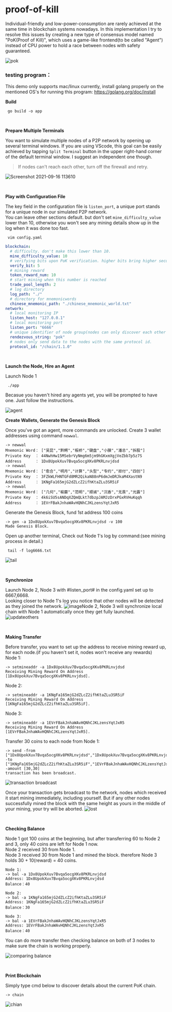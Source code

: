 # proof-of-kill

Individual-friendly and low-power-consumption are rarely achieved at the same time in blockchain systems nowadays.
In this implementation I try to resolve this issues by creating a new type of consensus model named "PoK(Proof of Kill)", which uses a game-like frontend(to be called "Agent") instead of CPU power to hold a race between nodes with safety guaranteed.

![pok](https://user-images.githubusercontent.com/50705651/133920498-e6d197ab-75b8-456d-9a94-3da4d95714ad.jpg)



### testing program：

This demo only supports mac/linux currently, install golang properly on the mentioned OS's for running this program:
https://golang.org/doc/install



**Build**


```shell
 go build -o app
```
<br>



**Prepare Multiple Terminals**

You want to simulate multiple nodes of a P2P network by opening up several terminal windows.
If you are using VScode, this goal can be easily achieved by tapping `Split Terminal` button in the upper right-hand corner of the default terminal window. I suggest an independent one though.
>If nodes can't reach each other, turn off the firewall and retry.

![Screenshot 2021-09-16 113610](https://user-images.githubusercontent.com/50705651/133540241-1bf10cb4-11fd-4457-aa42-92e427ada100.jpg)

<br>



**Play with Configuration File**
  
  The key field in the configuration file is `listen_port`, a unique port stands for a unique node in our simulated P2P network.</br>
  You can leave other sections default. but don't set `mine_difficulty_value` lower than 10, otherwise you won't see any mining details show up in the log when it was done too fast.
```shell
 vim config.yaml
```
```yaml
blockchain:
  # difficulty. don't make this lower than 10.
  mine_difficulty_value: 10
  # verifying bits upon PoK verification. higher bits bring higher security. but never make this value bigger than mine_difficulty_value
  verify_bit: 5
  # mining reward
  token_reward_num: 10
  # start mining when this number is reached
  trade_pool_length: 2
  # log directory
  log_path: "./"
  # directory for mnemonicwords
  chinese_mnemonic_path: "./chinese_mnemonic_world.txt"
network:
  # local monitoring IP
  listen_host: "127.0.0.1"
  # local monitoring port
  listen_port: "6666"
  # unique identifier of node group(nodes can only discover each other in the same group)
  rendezvous_string: "pok"
  # nodes only send data to the nodes with the same protocol id.
  protocol_id: "/chain/1.1.0"

```

<br>



**Launch the Node, Hire an Agent**

Launch Node 1
```shell
 ./app
```

Becasue you haven't hired any agents yet, you will be prompted to have one.
Just follow the instructions.

![agent](https://user-images.githubusercontent.com/50705651/133921136-7e1184b8-85a4-48b5-826e-896fc311d2a7.jpg)





**Create Wallets, Generate the Genesis Block**


Once you've got an agent, more commands are unlocked.
Create 3 wallet addresses using command `newwal`.
```
-> newwal
Mnemonic Word： ["吴昆","黔鳄","板桥","键盘","小膜","潘总","拆股"]
Private Key  ： 44NwhHw15MSebrVyNmg6m5jm9hGKxmXgjVeZbb7p5z7S
Address      ： 1Dx8UpokXuv7Bvqa5ocgXKv8PKRLnvjdsd
-> newwal
Mnemonic Word： ["愈合","明月","计算","头型","专约","拒付","四创"]
Private Key  ： 3FZkWLFHNTGFd8MR2QikaN88nP6dmJeDRJkaM4XastN9
Address      ： 1KNgFa165mjG2dZLcZ2ifhKtaZLu3SR5iF
-> newwal
Mnemonic Word： ["几何","榆蘑","范明","顺诚","沉香","无畏","光露"]
Private Key  ： 4k6iSU5sANDqXZQmQLkt7dbzpJAMJzDrxPGxRVHuKqqh
Address      ： 1EVrFBakJnhaWAvHQNhCJKLzensYqtJxR5
```

Generate the Genesis Block, fund 1st address 100 coins
```
-> gen -a 1Dx8UpokXuv7Bvqa5ocgXKv8PKRLnvjdsd -v 100
Made Genesis Block.
```

Open up another terminal, Check out Node 1's log by command:(see mining process in detail.)
```shell
 tail -f log6666.txt 
```
![tail](https://user-images.githubusercontent.com/50705651/133919007-1c064936-454f-4920-8aaa-6d3d54e4ff6f.jpg)


<br>



**Synchronize**

Launch Node 2, Node 3 with #listen_port# in the config.yaml set up to 6667,6668.</br>
Looking closer to Node 1's log you notice that other nodes will be detected as they joined the network.
![image](https://user-images.githubusercontent.com/50705651/133558870-490772fe-b1a9-4440-8369-07ad64a3d4d3.png)Node 2, Node 3 will synchronize local chain with Node 1 automatically once they get fully launched.
![updateothers](https://user-images.githubusercontent.com/50705651/133918709-cbe2991c-1902-40a8-865d-7d860d61e089.jpg)


<br>



**Making Transfer**

Before transfer, you want to set up the address to receive mining reward up, for each node.(if you haven't set it, nodes won't receive any rewards)</br>
Node 1:
```
-> setmineaddr -a 1Dx8UpokXuv7Bvqa5ocgXKv8PKRLnvjdsd
Receiving Mining Reward On Address [1Dx8UpokXuv7Bvqa5ocgXKv8PKRLnvjdsd].
```
Node 2:
```
-> setmineaddr -a 1KNgFa165mjG2dZLcZ2ifhKtaZLu3SR5iF
Receiving Mining Reward On Address [1KNgFa165mjG2dZLcZ2ifhKtaZLu3SR5iF].
```
Node 3:
```
-> setmineaddr -a 1EVrFBakJnhaWAvHQNhCJKLzensYqtJxR5
Receiving Mining Reward On Address [1EVrFBakJnhaWAvHQNhCJKLzensYqtJxR5].
```

Transfer 30 coins to each node from Node 1:
```
-> send -from ["1Dx8UpokXuv7Bvqa5ocgXKv8PKRLnvjdsd","1Dx8UpokXuv7Bvqa5ocgXKv8PKRLnvjdsd"] -to ["1KNgFa165mjG2dZLcZ2ifhKtaZLu3SR5iF","1EVrFBakJnhaWAvHQNhCJKLzensYqtJxR5"] -amount [30,30]
transaction has been broadcast.
```
![transaction broadcast](https://user-images.githubusercontent.com/50705651/133918734-326db616-4b2b-40aa-b0ee-82ae70452127.jpg)


Once your transaction gets broadcast to the network, nodes which received it start mining immediately, including yourself.
But if any other nodes successfully mined the block with the same height as yours in the middle of your mining, your try will be aborted.
![lost](https://user-images.githubusercontent.com/50705651/133919394-b55cc05d-e476-48d0-a08c-977e6a55139f.jpg)

<br>



**Checking Balance**

Node 1 got 100 coins at the beginning, but after transferring 60 to Node 2 and 3, only 40 coins are left for Node 1 now.<br>
Node 2 received 30 from Node 1.<br>
Node 3 received 30 from Node 1 and mined the block. therefore Node 3 holds 30 + 10(reward) = 40 coins.<br>

```
Node 1:
-> bal -a 1Dx8UpokXuv7Bvqa5ocgXKv8PKRLnvjdsd
Address: 1Dx8UpokXuv7Bvqa5ocgXKv8PKRLnvjdsd
Balance：40

Node 2:
-> bal -a 1KNgFa165mjG2dZLcZ2ifhKtaZLu3SR5iF
Address: 1KNgFa165mjG2dZLcZ2ifhKtaZLu3SR5iF
Balance：30

Node 3:
-> bal -a 1EVrFBakJnhaWAvHQNhCJKLzensYqtJxR5
Address: 1EVrFBakJnhaWAvHQNhCJKLzensYqtJxR5
Balance：40
```

You can do more transfer then checking balance on both of 3 nodes to make sure the chain is working properly.

![comparing balance](https://user-images.githubusercontent.com/50705651/133918765-a99cc1cc-95a2-402e-b19a-26eb9562d65e.jpg)

<br>


**Print Blockchain**

Simply type cmd below to discover details about the current PoK chain.
```
-> chain
```
![chian](https://user-images.githubusercontent.com/50705651/133918788-0ed2c84d-4e8b-4794-bb8d-f11730cb509e.jpg)

